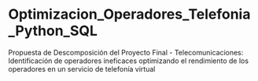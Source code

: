 # Optimizacion_Operadores_Telefonia_Python_SQL
Propuesta de Descomposición del Proyecto Final - Telecomunicaciones: Identificación de operadores ineficaces optimizando el rendimiento de los operadores en un servicio de telefonía virtual

